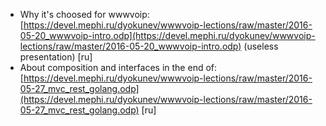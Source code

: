 * Why it's choosed for wwwvoip: [https://devel.mephi.ru/dyokunev/wwwvoip-lections/raw/master/2016-05-20_wwwvoip-intro.odp](https://devel.mephi.ru/dyokunev/wwwvoip-lections/raw/master/2016-05-20_wwwvoip-intro.odp) (useless presentation) [ru]
* About composition and interfaces in the end of: [https://devel.mephi.ru/dyokunev/wwwvoip-lections/raw/master/2016-05-27_mvc_rest_golang.odp](https://devel.mephi.ru/dyokunev/wwwvoip-lections/raw/master/2016-05-27_mvc_rest_golang.odp) [ru]